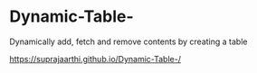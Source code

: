 # Dynamic-Table-
Dynamically add, fetch and remove contents by creating a table 

https://suprajaarthi.github.io/Dynamic-Table-/
